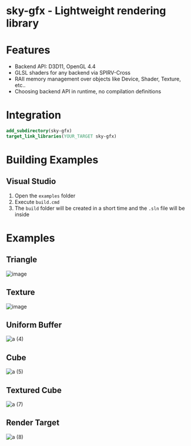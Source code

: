 # sky-gfx - Lightweight rendering library

# Features
- Backend API: D3D11, OpenGL 4.4
- GLSL shaders for any backend via SPIRV-Cross
- RAII memory management over objects like Device, Shader, Texture, etc..
- Choosing backend API in runtime, no compilation definitions

# Integration

```cmake
add_subdirectory(sky-gfx)
target_link_libraries(YOUR_TARGET sky-gfx)
```

# Building Examples

## Visual Studio
1. Open the `examples` folder
2. Execute `build.cmd`
3. The `build` folder will be created in a short time and the `.sln` file will be inside

# Examples

## Triangle

![image](https://user-images.githubusercontent.com/3295141/173175376-c33d287d-4cc5-4070-9f08-d1379b6b4374.png)

## Texture

![image](https://user-images.githubusercontent.com/3295141/173175982-79d1f92f-76bf-4dea-adf2-973f66db4b02.png)

## Uniform Buffer

![a (4)](https://user-images.githubusercontent.com/3295141/173176075-7fdb9759-e3ca-4447-b439-2acd27f7ced9.gif)

## Cube

![a (5)](https://user-images.githubusercontent.com/3295141/173178283-083e54c7-488d-457f-91f1-e4685ecc3538.gif)

## Textured Cube

![a (7)](https://user-images.githubusercontent.com/3295141/173178767-7bafba29-96f2-4d44-8067-04fc1fb872a2.gif)

## Render Target

![a (8)](https://user-images.githubusercontent.com/3295141/173179661-e9e9947d-bc46-41a6-82f9-cf9041ce56c2.gif)
